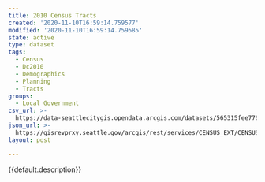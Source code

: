 ```yaml
---
title: 2010 Census Tracts
created: '2020-11-10T16:59:14.759577'
modified: '2020-11-10T16:59:14.759585'
state: active
type: dataset
tags:
  - Census
  - Dc2010
  - Demographics
  - Planning
  - Tracts
groups:
  - Local Government
csv_url: >-
  https://data-seattlecitygis.opendata.arcgis.com/datasets/565315fee776427b9823b261a504a33f_10.csv?outSR=%7B%22latestWkid%22%3A2926%2C%22wkid%22%3A2926%7D
json_url: >-
  https://gisrevprxy.seattle.gov/arcgis/rest/services/CENSUS_EXT/CENSUS_2010_BASICS/MapServer/10
layout: post

---
```

{{default.description}}
